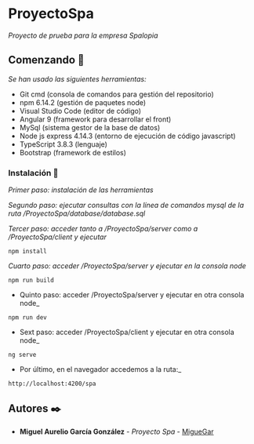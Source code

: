# ProyectoSpa

_Proyecto de prueba para la empresa Spalopia_

## Comenzando 🚀

_Se han usado las siguientes herramientas:_

- Git cmd (consola de comandos para gestión del repositorio)
- npm 6.14.2 (gestión de paquetes node)
- Visual Studio Code (editor de código)
- Angular 9 (framework para desarrollar el front)
- MySql (sistema gestor de la base de datos)
- Node js express 4.14.3 (entorno de ejecución de código javascript)
- TypeScript 3.8.3 (lenguaje)
- Bootstrap (framework de estilos)

### Instalación 🔧

_Primer paso: instalación de las herramientas_

_Segundo paso: ejecutar consultas con la línea de comandos mysql de la ruta /ProyectoSpa/database/database.sql_

_Tercer paso: acceder tanto a /ProyectoSpa/server como a /ProyectoSpa/client y ejecutar_

```
npm install
```

_Cuarto paso: acceder /ProyectoSpa/server y ejecutar en la consola node_

```
npm run build
```

- Quinto paso: acceder /ProyectoSpa/server y ejecutar en otra consola node_

```
npm run dev
```

- Sext paso: acceder /ProyectoSpa/client y ejecutar en otra consola node_

```
ng serve
```

- Por último, en el navegador accedemos a la ruta:_

```
http://localhost:4200/spa
```

## Autores ✒️

* **Miguel Aurelio García González** - *Proyecto Spa* - [MigueGar](https://github.com/MigueGar/ProyectoSpa)
